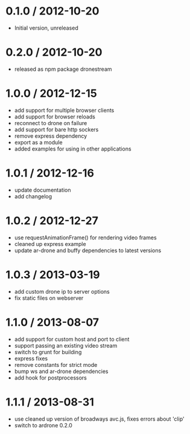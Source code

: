 0.1.0 / 2012-10-20
==================

  * Initial version, unreleased

0.2.0 / 2012-10-20
==================

  * released as npm package dronestream

1.0.0 / 2012-12-15
==================

  * add support for multiple browser clients
  * add support for browser reloads
  * reconnect to drone on failure
  * add support for bare http sockers
  * remove express dependency
  * export as a module
  * added examples for using in other applications

1.0.1 / 2012-12-16
==================

  * update documentation
  * add changelog

1.0.2 / 2012-12-27
==================

  * use requestAnimationFrame() for rendering video frames
  * cleaned up express example
  * update ar-drone and buffy dependencies to latest versions

1.0.3 / 2013-03-19
==================

  * add custom drone ip to server options
  * fix static files on webserver

1.1.0 / 2013-08-07
==================

  * add support for custom host and port to client
  * support passing an existing video stream
  * switch to grunt for building
  * express fixes
  * remove constants for strict mode
  * bump ws and ar-drone dependencies
  * add hook for postprocessors

1.1.1 / 2013-08-31
==================

  * use cleaned up version of broadways avc.js, fixes errors about 'clip'
  * switch to ardrone 0.2.0

